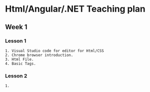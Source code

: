 
# Html/Angular/.NET Teaching plan

## Week 1

### Lesson 1

    1. Visual Studio code for editor for Html/CSS
    2. Chrome browser introduction.
    3. Html File.
    4. Basic Tags.

### Lesson 2

    1. 
